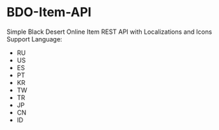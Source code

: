 # BDO-Item-API
Simple Black Desert Online Item REST API with Localizations and Icons
Support Language:
- RU
- US
- ES
- PT
- KR
- TW
- TR
- JP 
- CN
- ID

